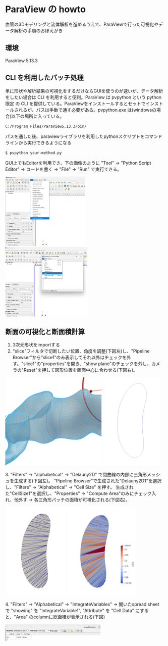 # ParaView の howto
血管の3Dモデリングと流体解析を進めるうえで、ParaViewで行った可視化やデータ解析の手順のおぼえがき

## 環境
ParaView 5.13.3

## CLI を利用したバッチ処理
単に形状や解析結果の可視化をするだけならGUIを使うのが速いが、データ解析をしたい場合は CLI を利用すると便利。ParaView は pvpython という python 限定 の CLI を提供している。ParaViewをインストールするとセットでインストールされるが、パスは手動で通す必要がある。pvpython.exe は(windowsの場合)以下の場所に入っている。
```
C:/Program Files/ParaView5.13.3/bin/
```
パスを通した後、paraviewライブラリを利用したpythonスクリプトをコマンドラインから実行できるようになる
```
$ pvpython your-method.py
```
GUI上でもEditorを利用でき、下の画像のように "Tool" → "Python Script Editor" → コードを書く → "File" → "Run" で実行できる。
<p align="left">
  <img src="pictures/editor1.png" height="220">
  <img src="pictures/editor2.png" height="220">
</p>

## 断面の可視化と断面積計算
1. 3次元形状をimportする
2. "slice"フィルタで切断したい位置、角度を調整(下図左)し、"Pipeline Browser"から"slice1"のみ表示してそれ以外はチェックを外す。"slice1"の"properties"を開き、"show plane"のチェックを外し、カメラの"Reset"を押して図形位置を画面中心に合わせる(下図右)。
<p align="left">
  <img src="pictures/slice1.png" height="280">
  <img src="pictures/slice2.png" height="280">
</p>
3. "Filters" → "alphabetical" → "Delauny2D" で閉曲線の内部に三角形メッシュを生成する(下図左)。
  "Pipeline Browser"で生成された"Delauny2D1"を選択し、"Filters" → "Alphabetical" → "Cell Size" を押す。
    生成された"CellSize1"を選択し、"Properties" → "Compute Area"のみにチェック入れ、他外す → 各三角形パッチの面積が可視化される(下図右)。
<p align="left">
  <img src="pictures/slice3.png" height="280">
  <img src="pictures/slice4.png" height="280">
</p>
4. "Filters" → "Alphabetical" → "IntegrateVariables" → 開いたspread sheet で "showing" を "IntegrateVariable1", "Attribute" を "Cell Data"  にすると、"Area" のcolumnに総面積が表示される(下図)
<p align="left">
  <img src="pictures/slice5.png" width="60%">
</p>
